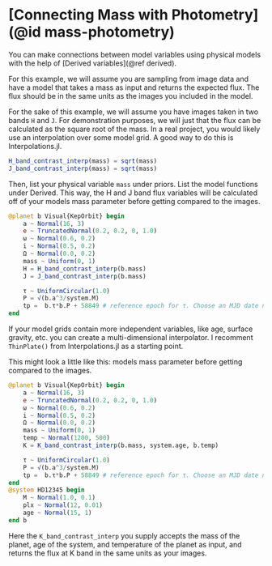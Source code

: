 #  [Connecting Mass with Photometry] (@id mass-photometry)

You can make connections between model variables using physical models with the help of [Derived variables](@ref derived).

For this example, we will assume you are sampling from image data and have a model that takes a mass as input and returns the expected flux. The flux should be in the same units as the images you included in the model.

For the sake of this example, we will assume you have images taken in two bands `H` and `J`. For demonstration purposes, we will just that the flux can be calculated as the square root of the mass. In a real project, you would likely use an interpolation over some model grid. A good way to do this is Interpolations.jl.
```julia
H_band_contrast_interp(mass) = sqrt(mass)
J_band_contrast_interp(mass) = sqrt(mass)
```

Then, list your physical variable `mass` under priors. List the model functions under Derived. This way, the H and J band flux variables will be calculated off of your models mass parameter before getting compared to the images.
```julia
@planet b Visual{KepOrbit} begin
    a ~ Normal(16, 3)
    e ~ TruncatedNormal(0.2, 0.2, 0, 1.0)
    ω ~ Normal(0.6, 0.2)
    i ~ Normal(0.5, 0.2)
    Ω ~ Normal(0.0, 0.2)
    mass ~ Uniform(0, 1)
    H = H_band_contrast_interp(b.mass)
    J = J_band_contrast_interp(b.mass)

    τ ~ UniformCircular(1.0)
    P = √(b.a^3/system.M)
    tp =  b.τ*b.P + 58849 # reference epoch for τ. Choose an MJD date near your data.
end
```

If your model grids contain more independent variables, like age, surface gravity, etc. you can create a multi-dimensional interpolator. I recomment `ThinPlate()` from Interpolations.jl as a starting point.

This might look a little like this:
models mass parameter before getting compared to the images.
```julia
@planet b Visual{KepOrbit} begin
    a ~ Normal(16, 3)
    e ~ TruncatedNormal(0.2, 0.2, 0, 1.0)
    ω ~ Normal(0.6, 0.2)
    i ~ Normal(0.5, 0.2)
    Ω ~ Normal(0.0, 0.2)
    mass ~ Uniform(0, 1)
    temp ~ Normal(1200, 500)
    K = K_band_contrast_interp(b.mass, system.age, b.temp)

    τ ~ UniformCircular(1.0)
    P = √(b.a^3/system.M)
    tp =  b.τ*b.P + 58849 # reference epoch for τ. Choose an MJD date near your data.
end
@system HD12345 begin
    M ~ Normal(1.0, 0.1)
    plx ~ Normal(12, 0.01)
    age ~ Normal(15, 1)
end b
```
Here the `K_band_contrast_interp` you supply accepts the mass of the planet, age of the system, and temperature of the planet as input, and returns the flux at K band in the same units as your images.
